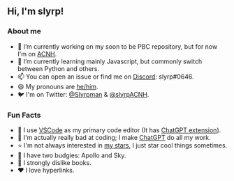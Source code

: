 ## Hi, I'm slyrp!

### About me

- 🔭 I’m currently working on my soon to be PBC repository, but for now I'm on [ACNH](https://github.com/slyrp/ACNH).
- 🌱 I’m currently learning mainly Javascript, but commonly switch between Python and others.
- 📫 You can open an issue or find me on [Discord](https://discord.com/): slyrp#0646.
- 😄 My pronouns are [he/him](https://en.pronouns.page/he).
- 🐦 I'm on Twitter: [@Slyrpman](https://twitter.com/Slyrpman) & [@slyrpACNH](https://twitter.com/slyrpACNH).

### Fun Facts

- 📝 I use [VSCode](https://github.com/microsoft/vscode) as my primary code editor (It has [ChatGPT extension](https://marketplace.visualstudio.com/items?itemName=gencay.vscode-chatgpt)).
- 🤖 I'm actually really bad at coding; I make [ChatGPT](https://chat.openai.com/chat) do all my work.
- ⭐ I'm not always interested in [my stars](https://github.com/slyrp?tab=stars), I just star cool things sometimes.
- 🦜 I have two budgies: Apollo and Sky.
- 🤮 I strongly dislike books.
- ❤️ I love hyperlinks.

<!--
**slyrp/slyrp** is a ✨ _special_ ✨ repository because its `README.md` (this file) appears on your GitHub profile.

Here are some ideas to get you started:

- 🔭 I’m currently working on ...
- 🌱 I’m currently learning ...
- 👯 I’m looking to collaborate on ...
- 🤔 I’m looking for help with ...
- 💬 Ask me about ...
- 📫 How to reach me: ...
- 😄 Pronouns: ...
- ⚡ Fun fact: ...
-->
